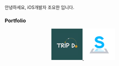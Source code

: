 안녕하세요, iOS개발자 조요한 입니다.

### Portfolio

<center>
    <a href="https://github.com/devyhan93/TripDo">
        <img width="100" src="./images/TripDo.png">
    </a>
    <a href="https://github.com/SoFastCar/sofastcar-iOS">
        <img width="100" src="./images/SoFastCar.png">
    </a>
</center>
